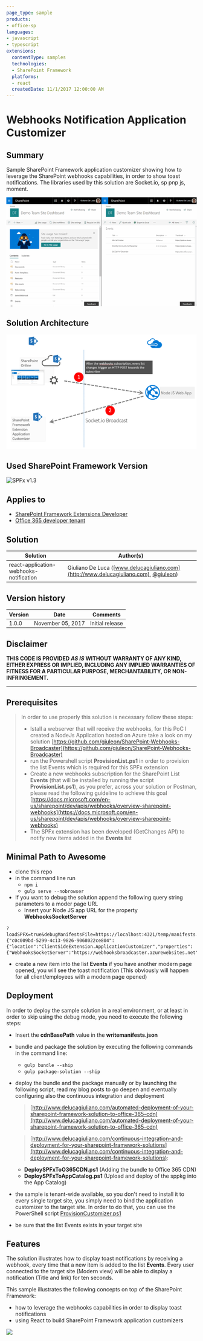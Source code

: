 ```yaml
---
page_type: sample
products:
- office-sp
languages:
- javascript
- typescript
extensions:
  contentType: samples
  technologies:
  - SharePoint Framework
  platforms:
  - react
  createdDate: 11/1/2017 12:00:00 AM
---
```

# Webhooks Notification Application Customizer

## Summary

Sample SharePoint Framework application customizer showing how to leverage the SharePoint webhooks capabilities, in order to show toast notifications.
The libraries used by this solution are Socket.io, sp pnp js, moment.

![webhooks notification application customizer preview](./assets/spfx-react-webhooks-notification.gif)

## Solution Architecture

![Solution Architecture](./assets/Architecture.png)

## Used SharePoint Framework Version

![SPFx v1.3](https://img.shields.io/badge/SPFx-1.3-green.svg)

## Applies to

* [SharePoint Framework Extensions Developer](https://dev.office.com/sharepoint/docs/spfx/extensions/overview-extensions)
* [Office 365 developer tenant](http://dev.office.com/sharepoint/docs/spfx/set-up-your-developer-tenant)

## Solution

Solution|Author(s)
--------|---------
react-application-webhooks-notification|Giuliano De Luca ([www.delucagiuliano.com](http://www.delucagiuliano.com), [@giuleon](https://twitter.com/giuleon))

## Version history

Version|Date|Comments
-------|----|--------
1.0.0|November 05, 2017|Initial release

## Disclaimer

**THIS CODE IS PROVIDED *AS IS* WITHOUT WARRANTY OF ANY KIND, EITHER EXPRESS OR IMPLIED, INCLUDING ANY IMPLIED WARRANTIES OF FITNESS FOR A PARTICULAR PURPOSE, MERCHANTABILITY, OR NON-INFRINGEMENT.**

---

## Prerequisites

> In order to use properly this solution is necessary follow these steps:
> * Istall a webserver that will receive the webhooks, for this PoC I created a NodeJs Application hosted on Azure take a look on my solution [https://github.com/giuleon/SharePoint-Webhooks-Broadcaster](https://github.com/giuleon/SharePoint-Webhooks-Broadcaster)
> * run the Powershell script **ProvisionList.ps1** in order to provision the list Events which is required for this SPFx extension
> * Create a new webhooks subscription for the SharePoint List **Events** (that will be installed by running the script **ProvisionList.ps1**), as you prefer, across your solution or Postman, please read the following guideline to achieve this goal [https://docs.microsoft.com/en-us/sharepoint/dev/apis/webhooks/overview-sharepoint-webhooks](https://docs.microsoft.com/en-us/sharepoint/dev/apis/webhooks/overview-sharepoint-webhooks)
> * The SPFx extension has been developed (GetChanges API) to notify new items added in the **Events** list

## Minimal Path to Awesome

* clone this repo
* in the command line run
  * `npm i`
  * `gulp serve --nobrowser`
* If you want to debug the solution append the following query string parameters to a moder page URL
  * Insert your Node JS app URL for the property **WebhooksSocketServer**
```text
?loadSPFX=true&debugManifestsFile=https://localhost:4321/temp/manifests.js&customActions={"c0c009bd-5299-4c13-9826-9068022ce804":{"location":"ClientSideExtension.ApplicationCustomizer","properties":{"WebhooksSocketServer":"https://webhooksbroadcaster.azurewebsites.net"}}}
```
* create a new item into the list **Events** if you have another modern page opened, you will see the toast notification (This obviously will happen for all client/employees with a modern page opened)


## Deployment

In order to deploy the sample solution in a real environment, or at least in order to skip using the debug mode, you need to execute the following steps:
* Insert the **cdnBasePath** value in the **writemanifests.json**
* bundle and package the solution by executing the following commands in the command line:
  * `gulp bundle --ship`
  * `gulp package-solution --ship`
* deploy the bundle and the package manually or by launching the following script, read my blog posts to go deepen and eventually configuring also the continuous integration and deployment
  > [http://www.delucagiuliano.com/automated-deployment-of-your-sharepoint-framework-solution-to-office-365-cdn](http://www.delucagiuliano.com/automated-deployment-of-your-sharepoint-framework-solution-to-office-365-cdn)

  > [http://www.delucagiuliano.com/continuous-integration-and-deployment-for-your-sharepoint-framework-solutions](http://www.delucagiuliano.com/continuous-integration-and-deployment-for-your-sharepoint-framework-solutions):
  * **DeploySPFxToO365CDN.ps1** (Adding the bundle to Office 365 CDN)
  * **DeploySPFxToAppCatalog.ps1** (Upload and deploy of the sppkg into the App Catalog)
* the sample is tenant-wide available, so you don't need to install it to every single target site, you simply need to bind the application customizer to the target site. In order to do that, you can use the PowerShell script [ProvisionCustomizer.ps1](./ProvisionCustomizer.ps1)
* be sure that the list Events exists in your target site

## Features

The solution illustrates how to display toast notifications by receiving a webhook, every time that a new item is added to the list **Events**.
Every user connected to the target site (Modern view) will be able to display a notification (Title and link) for ten seconds.

This sample illustrates the following concepts on top of the SharePoint Framework:

* how to leverage the webhooks capabilities in order to display toast notifications
* using React to build SharePoint Framework application customizers

![](https://telemetry.sharepointpnp.com/sp-dev-fx-extensions/samples/react-application-webhooks-notification)
